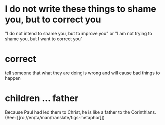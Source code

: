 # I do not write these things to shame you, but to correct you

"I do not intend to shame you, but to improve you" or "I am not trying to shame you, but I want to correct you"

# correct

tell someone that what they are doing is wrong and will cause bad things to happen

# children ... father

Because Paul had led them to Christ, he is like a father to the Corinthians. (See: [[rc://en/ta/man/translate/figs-metaphor]])

